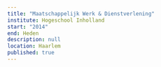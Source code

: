 ```yaml
---
title: "Maatschappelijk Werk & Dienstverlening"
institute: Hogeschool Inholland
start: "2014"
end: Heden
description: null
location: Haarlem
published: true
---
```

